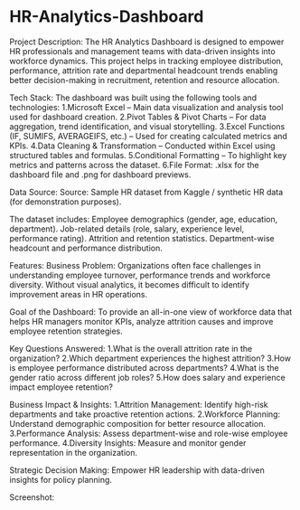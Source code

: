 # HR-Analytics-Dashboard
Project Description:
The HR Analytics Dashboard is designed to empower HR professionals and management teams with data-driven insights into workforce dynamics. This project helps in tracking employee distribution, performance, attrition rate and departmental headcount trends enabling better decision-making in recruitment, retention and resource allocation.

Tech Stack:
The dashboard was built using the following tools and technologies:
1.Microsoft Excel – Main data visualization and analysis tool used for dashboard creation.
2.Pivot Tables & Pivot Charts – For data aggregation, trend identification, and visual storytelling.
3.Excel Functions (IF, SUMIFS, AVERAGEIFS, etc.) – Used for creating calculated metrics and KPIs.
4.Data Cleaning & Transformation – Conducted within Excel using structured tables and formulas.
5.Conditional Formatting – To highlight key metrics and patterns across the dataset.
6.File Format: .xlsx for the dashboard file and .png for dashboard previews.

Data Source:
Source: Sample HR dataset from Kaggle / synthetic HR data (for demonstration purposes).

The dataset includes:
Employee demographics (gender, age, education, department).
Job-related details (role, salary, experience level, performance rating).
Attrition and retention statistics.
Department-wise headcount and performance distribution.

Features:
Business Problem:
Organizations often face challenges in understanding employee turnover, performance trends and workforce diversity. Without visual analytics, it becomes difficult to identify improvement areas in HR operations.

Goal of the Dashboard:
To provide an all-in-one view of workforce data that helps HR managers monitor KPIs, analyze attrition causes and improve employee retention strategies.

Key Questions Answered:
1.What is the overall attrition rate in the organization?
2.Which department experiences the highest attrition?
3.How is employee performance distributed across departments?
4.What is the gender ratio across different job roles?
5.How does salary and experience impact employee retention?

Business Impact & Insights:
1.Attrition Management: Identify high-risk departments and take proactive retention actions.
2.Workforce Planning: Understand demographic composition for better resource allocation.
3.Performance Analysis: Assess department-wise and role-wise employee performance.
4.Diversity Insights: Measure and monitor gender representation in the organization.

Strategic Decision Making: Empower HR leadership with data-driven insights for policy planning.

Screenshot:

